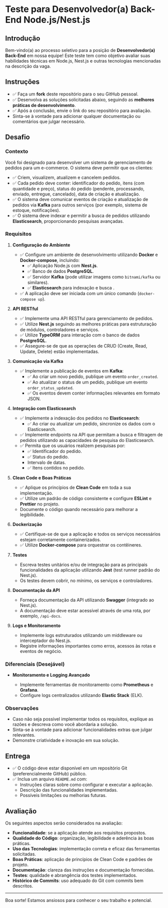 # Teste para Desenvolvedor(a) Back-End Node.js/Nest.js

## Introdução

Bem-vindo(a) ao processo seletivo para a posição de **Desenvolvedor(a) Back-End** em nossa equipe! Este teste tem como objetivo avaliar suas habilidades técnicas em Node.js, Nest.js e outras tecnologias mencionadas na descrição da vaga.

## Instruções

- ✅ Faça um **fork** deste repositório para o seu GitHub pessoal.
- ✅ Desenvolva as soluções solicitadas abaixo, seguindo as **melhores práticas de desenvolvimento**. 
- ✅ Após a conclusão, envie o link do seu repositório para avaliação.
- Sinta-se à vontade para adicionar qualquer documentação ou comentários que julgar necessário.

## Desafio

### Contexto

Você foi designado para desenvolver um sistema de gerenciamento de pedidos para um e-commerce. O sistema deve permitir que os clientes:

- ✅ Criem, visualizem, atualizem e cancelem pedidos. 
- ✅ Cada pedido deve conter: identificador do pedido, itens (com quantidade e preço), status do pedido (pendente, processando, enviado, entregue, cancelado), data de criação e atualização.
- ✅ O sistema deve comunicar eventos de criação e atualização de pedidos via **Kafka** para outros serviços (por exemplo, sistema de estoque, notificações).
- ✅ O sistema deve indexar e permitir a busca de pedidos utilizando **Elasticsearch**, proporcionando pesquisas avançadas.

### Requisitos

1. **Configuração do Ambiente**

   - ✅ Configure um ambiente de desenvolvimento utilizando **Docker** e **Docker-compose**, incluindo:
     - ✅ Aplicação Node.js com **Nest.js**.
     - ✅ Banco de dados **PostgreSQL**.
     - ✅ Servidor **Kafka** (pode utilizar imagens como `bitnami/kafka` ou similares).
     - ✅ **Elasticsearch** para indexação e busca .
   - ✅ A aplicação deve ser iniciada com um único comando (`docker-compose up`).

2. **API RESTful**

   - ✅ Implemente uma API RESTful para gerenciamento de pedidos.
   - ✅ Utilize **Nest.js** seguindo as melhores práticas para estruturação de módulos, controladores e serviços.
   - ✅ Utilize **TypeORM** para interação com o banco de dados **PostgreSQL**.
   - ✅ Assegure-se de que as operações de CRUD (Create, Read, Update, Delete) estão implementadas.

3. **Comunicação via Kafka**

   - ✅ Implemente a publicação de eventos em **Kafka**:
     - ✅ Ao criar um novo pedido, publique um evento `order_created`.
     - ✅ Ao atualizar o status de um pedido, publique um evento `order_status_updated`.
     - ✅ Os eventos devem conter informações relevantes em formato JSON.

4. **Integração com Elasticsearch**

   - ✅ Implemente a indexação dos pedidos no **Elasticsearch**:
     - ✅ Ao criar ou atualizar um pedido, sincronize os dados com o Elasticsearch.
   - ✅ Implemente endpoints na API que permitam a busca e filtragem de pedidos utilizando as capacidades de pesquisa do Elasticsearch.
   - ✅ Permita que os usuários realizem pesquisas por:
     - ✅ Identificador do pedido.
     - ✅ Status do pedido.
     - Intervalo de datas.
     - ✅ Itens contidos no pedido.

5. **Clean Code e Boas Práticas**

   - ✅ Aplique os princípios de **Clean Code** em toda a sua implementação.
   - ✅ Utilize um padrão de código consistente e configure **ESLint** e **Prettier** no projeto.
   - Documente o código quando necessário para melhorar a legibilidade.

6. **Dockerização**

   - ✅ Certifique-se de que a aplicação e todos os serviços necessários estejam corretamente containerizados.
   - ✅ Utilize **Docker-compose** para orquestrar os contêineres.

7. **Testes**

   - Escreva testes unitários e/ou de integração para as principais funcionalidades da aplicação utilizando **Jest** (test runner padrão do Nest.js).
   - Os testes devem cobrir, no mínimo, os serviços e controladores.

8. **Documentação da API**

   - Forneça documentação da API utilizando **Swagger** (integrado ao Nest.js).
   - A documentação deve estar acessível através de uma rota, por exemplo, `/api-docs`.

9. **Logs e Monitoramento**

   - Implemente logs estruturados utilizando um middleware ou interceptador do Nest.js.
   - Registre informações importantes como erros, acessos às rotas e eventos de negócio.

### Diferenciais (Desejável)

- **Monitoramento e Logging Avançado**

  - Implemente ferramentas de monitoramento como **Prometheus** e **Grafana**.
  - Configure logs centralizados utilizando **Elastic Stack** (ELK).

### Observações

- Caso não seja possível implementar todos os requisitos, explique as razões e descreva como você abordaria a solução.
- Sinta-se à vontade para adicionar funcionalidades extras que julgar relevantes.
- Demonstre criatividade e inovação em sua solução.

## Entrega

- ✅ O código deve estar disponível em um repositório Git (preferencialmente GitHub) público.
- ✅ Inclua um arquivo `README.md` com:
  - Instruções claras sobre como configurar e executar a aplicação.
  - Descrição das funcionalidades implementadas.
  - Possíveis limitações ou melhorias futuras.

## Avaliação

Os seguintes aspectos serão considerados na avaliação:

- **Funcionalidade**: se a aplicação atende aos requisitos propostos.
- **Qualidade do Código**: organização, legibilidade e aderência às boas práticas.
- **Uso das Tecnologias**: implementação correta e eficaz das ferramentas solicitadas.
- **Boas Práticas**: aplicação de princípios de Clean Code e padrões de projeto.
- **Documentação**: clareza das instruções e documentação fornecidas.
- **Testes**: qualidade e abrangência dos testes implementados.
- **Histórico de Commits**: uso adequado do Git com commits bem descritos.

---

Boa sorte! Estamos ansiosos para conhecer o seu trabalho e potencial.

